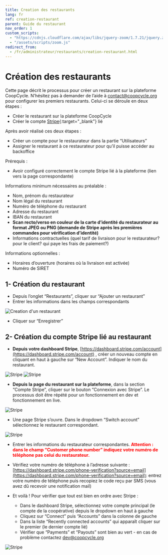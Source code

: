 ```yaml
---
title: Creation des restaurants
lang: fr
ref: creation-restaurant
parent: Guide du restaurant
nav_order: 1
custom_scripts:
  - "https://cdnjs.cloudflare.com/ajax/libs/jquery-zoom/1.7.21/jquery.zoom.min.js"
  - "/assets/scripts/zoom.js"
redirect_from:
  - /fr/administrateur/restaurants/creation-restaurant.html
---
```


# Création des restaurants

Cette page décrit le processus pour créer un restaurant sur la plateforme CoopCycle. N’hésitez pas à demander de l’aide à [contact@coopcycle.org](mailto:contact@coopcycle.org) pour configurer les premiers restaurants. Celui-ci se déroule en deux étapes :

- Créer le restaurant sur la plateforme CoopCycle
- Créer le compte [Stripe](https://dashboard.stripe.com/register){:target="_blank"} lié


Après avoir réalisé ces deux étapes :

- Créer un compte pour le restaurateur dans la partie “Utilisateurs”
- Assigner le restaurant à ce restaurateur pour qu’il puisse accéder au backoffice


Prérequis :

- Avoir configuré correctement le compte Stripe lié à la plateforme (lien vers la page correspondante)


Informations minimum nécessaires au préalable :

- Nom, prénom du restaurateur
- Nom légal du restaurant
- Numéro de téléphone du restaurant
- Adresse du restaurant
- IBAN du restaurant
- **Scan recto/verso en couleur de la carte d’identité du restaurateur au format JPEG ou PNG (demande de Stripe après les premières commandes pour vérification d’identité)**
- Informations contractuelles (quel tarif de livraison pour le restaurateur? pour le client? qui paye les frais de paiement?)


Informations optionnelles :

- Horaires d’ouverture (horaires où la livraison est activée)
- Numéro de SIRET


## 1- Création du restaurant



- Depuis l’onglet “Restaurants”, cliquer sur “Ajouter un restaurant”
- Entrer les informations dans les champs correspondants

<span class="zoomable">![Creation d'un restaurant](/assets/images/creation_resto_fr.png)</span>

- Cliquer sur “Enregistrer”


## 2- Création du compte Stripe lié au restaurant

- **Depuis votre dashboard Stripe**, [https://dashboard.stripe.com/account](https://dashboard.stripe.com/account) , créer un nouveau compte en cliquant en haut à gauche sur “New Account”. Indiquer le nom du restaurant.

<span class="zoomable">![Stripe](/assets/images/stripe_resto_account_fr.png)</span>
![Stripe](/assets/images/stripe_resto_account_fr_2.png)

- **Depuis la page du restaurant sur la plateforme**, dans la section “Compte Stripe”, cliquer sur le bouton “Connexion avec Stripe”. Le processus doit être répété pour un fonctionnement en dev et fonctionnement en live.

![Stripe](/assets/images/stripe_resto_account_fr_3.png)

- Une page Stripe s’ouvre. Dans le dropdown “Switch account” sélectionnez le restaurant correspondant.

![Stripe](/assets/images/stripe_resto_account_fr_4.png)

- Entrer les informations du restaurateur correspondantes. <span style="color: red">**Attention : dans le champ “Customer phone number” indiquez votre numéro de téléphone pas celui du restaurateur.**</span>


- Vérifiez votre numéro de téléphone à l’adresse suivante :
[https://dashboard.stripe.com/phone-verification?source=email](https://dashboard.stripe.com/phone-verification?source=email): entrez votre numéro de téléphone puis recopiez le code reçu par SMS (vous avez dû recevoir une notification mail)


- Et voilà ! Pour vérifier que tout est bien en ordre avec Stripe :
    - Dans le dashboard Stripe, sélectionnez votre compte principal (le compte de la coopérative) depuis le dropdown en haut à gauche
    - Cliquez sur “Connect” puis “Accounts” dans la colonne de gauche
    - Dans la liste “Recently connected accounts” qui apparaît cliquer sur le premier (le dernier compte lié)
    - Vérifier que “Payments” et “Payouts” sont bien au vert - en cas de problème contactez [dev@coopcycle.org](mailto:dev@coopcycle.org)


![Stripe](/assets/images/stripe_resto_account_fr_5.png)
